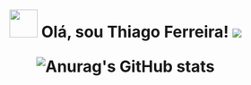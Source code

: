<h1 align="center">
<img src="https://images.gamebanana.com/img/ico/sprays/sasuke.gif" width="50"> Olá, sou Thiago Ferreira! <img src="https://static.wikia.nocookie.net/valorant/images/c/cc/Doodle_Buds_Agents_Spray.png/revision/latest?cb=20220414130829" 
</h1>

![Anurag's GitHub stats](https://github-readme-stats.vercel.app/api?username=itsthiagow&show_icons=true&theme=transparent)
